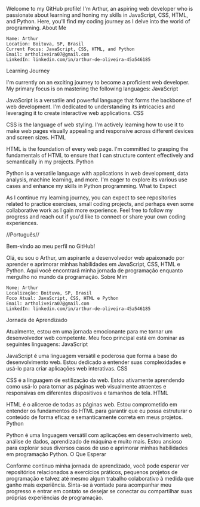 Welcome to my GitHub profile! I'm Arthur, an aspiring web developer who is passionate about learning and honing my skills in JavaScript, CSS, HTML, and Python. Here, you'll find my coding journey as I delve into the world of programming.
About Me

    Name: Arthur
    Location: Boituva, SP, Brasil
    Current Focus: JavaScript, CSS, HTML, and Python
    Email: artholiveira07@gmail.com
    LinkedIn: linkedin.com/in/arthur-de-oliveira-45a546185

Learning Journey

I'm currently on an exciting journey to become a proficient web developer. My primary focus is on mastering the following languages:
JavaScript

JavaScript is a versatile and powerful language that forms the backbone of web development. I'm dedicated to understanding its intricacies and leveraging it to create interactive web applications.
CSS

CSS is the language of web styling. I'm actively learning how to use it to make web pages visually appealing and responsive across different devices and screen sizes.
HTML

HTML is the foundation of every web page. I'm committed to grasping the fundamentals of HTML to ensure that I can structure content effectively and semantically in my projects.
Python

Python is a versatile language with applications in web development, data analysis, machine learning, and more. I'm eager to explore its various use cases and enhance my skills in Python programming.
What to Expect

As I continue my learning journey, you can expect to see repositories related to practice exercises, small coding projects, and perhaps even some collaborative work as I gain more experience. Feel free to follow my progress and reach out if you'd like to connect or share your own coding experiences.

//Português//

Bem-vindo ao meu perfil no GitHub!

Olá, eu sou o Arthur, um aspirante a desenvolvedor web apaixonado por aprender e aprimorar minhas habilidades em JavaScript, CSS, HTML e Python. Aqui você encontrará minha jornada de programação enquanto mergulho no mundo da programação.
Sobre Mim

    Nome: Arthur
    Localização: Boituva, SP, Brasil
    Foco Atual: JavaScript, CSS, HTML e Python
    Email: artholiveira07@gmail.com
    LinkedIn: linkedin.com/in/arthur-de-oliveira-45a546185

Jornada de Aprendizado

Atualmente, estou em uma jornada emocionante para me tornar um desenvolvedor web competente. Meu foco principal está em dominar as seguintes linguagens:
JavaScript

JavaScript é uma linguagem versátil e poderosa que forma a base do desenvolvimento web. Estou dedicado a entender suas complexidades e usá-lo para criar aplicações web interativas.
CSS

CSS é a linguagem de estilização da web. Estou ativamente aprendendo como usá-lo para tornar as páginas web visualmente atraentes e responsivas em diferentes dispositivos e tamanhos de tela.
HTML

HTML é o alicerce de todas as páginas web. Estou comprometido em entender os fundamentos do HTML para garantir que eu possa estruturar o conteúdo de forma eficaz e semanticamente correta em meus projetos.
Python

Python é uma linguagem versátil com aplicações em desenvolvimento web, análise de dados, aprendizado de máquina e muito mais. Estou ansioso para explorar seus diversos casos de uso e aprimorar minhas habilidades em programação Python.
O Que Esperar

Conforme continuo minha jornada de aprendizado, você pode esperar ver repositórios relacionados a exercícios práticos, pequenos projetos de programação e talvez até mesmo algum trabalho colaborativo à medida que ganho mais experiência. Sinta-se à vontade para acompanhar meu progresso e entrar em contato se desejar se conectar ou compartilhar suas próprias experiências de programação.
